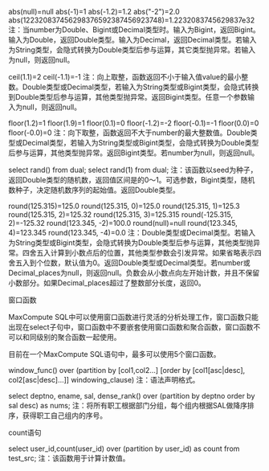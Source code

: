 abs(null)=null
abs(-1)=1
abs(-1.2)=1.2
abs("-2")=2.0
abs(122320837456298376592387456923748)=1.2232083745629837e32
注：当number为Double、Bigint或Decimal类型时。输入为Bigint，返回Bigint。输入为Double，返回Double类型。输入为Decimal，返回Decimal类型。若输入为String类型，会隐式转换为Double类型后参与运算，其它类型抛异常。若输入为null，则返回null。

ceil(1.1)=2
ceil(-1.1)=-1
注：向上取整，函数返回不小于输入值value的最小整数。Double类型或Decimal类型，若输入为String类型或Bigint类型，会隐式转换到Double类型后参与运算，其他类型抛异常。返回Bigint类型。任意一个参数输入为null，则返回null。

floor(1.2)=1
floor(1.9)=1
floor(0.1)=0
floor(-1.2)=-2
floor(-0.1)=-1
floor(0.0)=0
floor(-0.0)=0
注：向下取整，函数返回不大于number的最大整数值。Double类型或Decimal类型，若输入为String类型或Bigint类型，会隐式转换为Double类型后参与运算，其他类型抛异常。返回Bigint类型。若number为null，则返回null。

select rand() from dual;
select rand(1) from dual;
注：该函数以seed为种子，返回Double类型的随机数，返回值区间是的0～1。可选参数，Bigint类型，随机数种子，决定随机数序列的起始值。返回Double类型。

round(125.315)=125.0
round(125.315, 0)=125.0
round(125.315, 1)=125.3
round(125.315, 2)=125.32
round(125.315, 3)=125.315
round(-125.315, 2)=-125.32
round(123.345, -2)=100.0
round(null)=null
round(123.345, 4)=123.345
round(123.345, -4)=0.0
注：Double类型或Decimal类型。若输入为String类型或Bigint类型，会隐式转换为Double类型后参与运算，其他类型抛异常。四舍五入计算到小数点后的位置，其他类型参数会引发异常。如果省略表示四舍五入到个位数，默认值为0。返回Double类型或Decimal类型。若number或Decimal_places为null，则返回null。负数会从小数点向左开始计数，并且不保留小数部分。如果Decimal_places超过了整数部分长度，返回0。

窗口函数

MaxCompute SQL中可以使用窗口函数进行灵活的分析处理工作，窗口函数只能出现在select子句中，窗口函数中不要嵌套使用窗口函数和聚合函数，窗口函数不可以和同级别的聚合函数一起使用。

目前在一个MaxCompute SQL语句中，最多可以使用5个窗口函数。

window_func() over (partition by [col1,col2…]
[order by [col1[asc|desc], col2[asc|desc]…]] windowing_clause)
注：语法声明格式。

select deptno, ename, sal, dense_rank() over (partition by deptno order by sal desc) as nums;
注：将所有职工根据部门分组，每个组内根据SAL做降序排序，获得职工自己组内的序号。

count语句

select user_id,count(user_id) over (partition by user_id) as count
from test_src;
注：该函数用于计算计数值。
